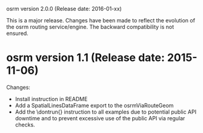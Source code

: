 osrm version 2.0.0 (Release date: 2016-01-xx)

This is a major release. Changes have been made to reflect the evolution of the osrm routing service/engine.
The backward compatibility is not ensured. 






osrm version 1.1 (Release date: 2015-11-06)
==============
  
  Changes:
  
* Install instruction in README
* Add a SpatialLinesDataFrame export to the osrmViaRouteGeom
* Add the \dontrun{} instruction to all examples due to potential public API downtime and to prevent excessive use of the public API via  regular checks.
